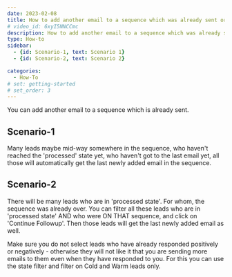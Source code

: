 ```yaml
---
date: 2023-02-08
title: How to add another email to a sequence which was already sent or processed ?
# video_id: 6xyI5NNCCmc
description: How to add another email to a sequence which was already sent or processed
type: How-to
sidebar:
  - {id: Scenario-1, text: Scenario 1}
  - {id: Scenario-2, text: Scenario 2}

categories:
  - How-To
# set: getting-started
# set_order: 3
---
```

You can add another email to a sequence which is already sent.  
## Scenario-1
Many leads maybe mid-way somewhere in the sequence, who haven't reached the 'processed' state yet, who haven't got to the last email yet, all those will automatically get the last newly added email in the sequence. 

## Scenario-2
There will be many leads who are in 'processed state'. For whom, the sequence was already over. You can filter all these leads who are in 'processed state' AND who were ON THAT sequence, and click on 'Continue Followup'. Then those leads will get the last newly added email as well. 

Make sure you do not select leads who have already responded positively or negatively - otherwise they will not like it that you are sending more emails to them even when they have responded to you. For this you can use the state filter and filter on Cold and Warm leads only.